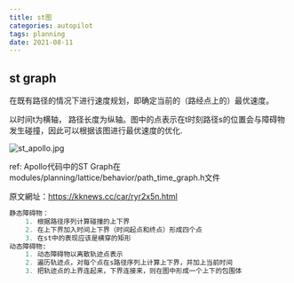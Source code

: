 ```yaml
---
title: st图
categories: autopilot
tags: planning
date: 2021-08-11
---
```


## st graph

在既有路径的情况下进行速度规划，即确定当前的（路经点上的）最优速度。

以时间t为横轴， 路径长度为纵轴。图中的点表示在t时刻路径s的位置会与障碍物发生碰撞，因此可以根据该图进行最优速度的优化.

![st_apollo.jpg](https://cdn.jsdelivr.net/gh/YeeKal/img_land/blog/notes_img_backup/autopilot/imgs/st_apollo.jpg)

ref: Apollo代码中的ST Graph在modules/planning/lattice/behavior/path_time_graph.h文件

原文網址：https://kknews.cc/car/ryr2x5n.html

```py
静态障碍物：
    1. 根据路径序列计算碰撞的上下界
    2. 在上下界加入时间上下界（时间起点和终点）形成四个点
    3. 在st中的表现应该是横穿的矩形
动态障碍物:
    1. 动态障碍物以离散轨迹点表示
    2. 遍历轨迹点，对每个点在s路径序列上计算上下界，并加上当前时间
    3. 把轨迹点的上界连起来，下界连接来，则在图中形成一个上下的包围体
```